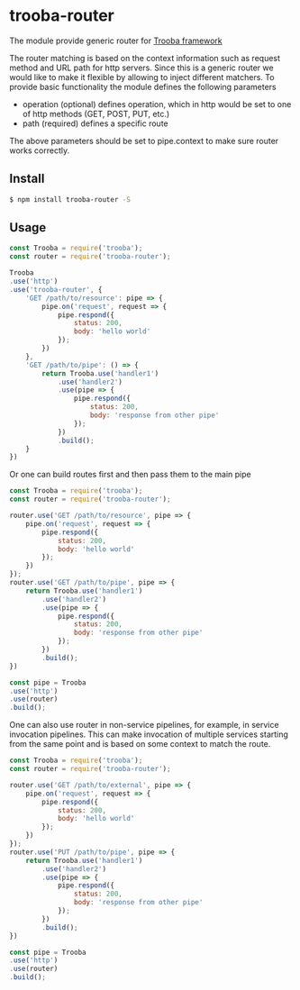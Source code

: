 # trooba-router

The module provide generic router for [Trooba framework](https://trooba.github.io)

The router matching is based on the context information such as request method and URL path for http servers.
Since this is a generic router we would like to make it flexible by allowing to inject different matchers.
To provide basic functionality the module defines the following parameters

* operation (optional) defines operation, which in http would be set to one of http methods (GET, POST, PUT, etc.)
* path (required) defines a specific route

The above parameters should be set to pipe.context to make sure router works correctly.

## Install

```bash
$ npm install trooba-router -S
```

## Usage

```js
const Trooba = require('trooba');
const router = require('trooba-router');

Trooba
.use('http')
.use('trooba-router', {
    'GET /path/to/resource': pipe => {
        pipe.on('request', request => {
            pipe.respond({
                status: 200,
                body: 'hello world'
            });
        })
    },
    'GET /path/to/pipe': () => {
        return Trooba.use('handler1')
            .use('handler2')
            .use(pipe => {
                pipe.respond({
                    status: 200,
                    body: 'response from other pipe'
                });
            })
            .build();
    }
})
```

Or one can build routes first and then pass them to the main pipe

```js
const Trooba = require('trooba');
const router = require('trooba-router');

router.use('GET /path/to/resource', pipe => {
    pipe.on('request', request => {
        pipe.respond({
            status: 200,
            body: 'hello world'
        });
    })
});
router.use('GET /path/to/pipe', pipe => {
    return Trooba.use('handler1')
        .use('handler2')
        .use(pipe => {
            pipe.respond({
                status: 200,
                body: 'response from other pipe'
            });
        })
        .build();
})

const pipe = Trooba
.use('http')
.use(router)
.build();
```

One can also use router in non-service pipelines, for example, in service invocation pipelines.
This can make invocation of multiple services starting from the same point and is based on some context to match the route.

```js
const Trooba = require('trooba');
const router = require('trooba-router');

router.use('GET /path/to/external', pipe => {
    pipe.on('request', request => {
        pipe.respond({
            status: 200,
            body: 'hello world'
        });
    })
});
router.use('PUT /path/to/pipe', pipe => {
    return Trooba.use('handler1')
        .use('handler2')
        .use(pipe => {
            pipe.respond({
                status: 200,
                body: 'response from other pipe'
            });
        })
        .build();
})

const pipe = Trooba
.use('http')
.use(router)
.build();
```

